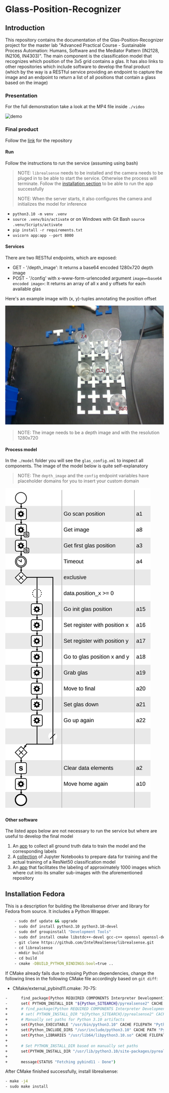 # Glass-Position-Recognizer

## Introduction

This repository contains the documentation of the Glas-Position-Recognizer project for the master lab "Advanced Practical Course - Sustainable Process Automation: Humans, Software and the Mediator Pattern (IN2128, IN2106, IN4303)". The main component is the classification model that recognizes which position of the 3x5 grid contains a glas. It has also links to other repositories which include software to develop the final product (which by the way is a RESTful service providing an endpoint to capture the image and an endpoint to return a list of all positions that contain a glass based on the image)

### Presentation

For the full demonstration take a look at the MP4 file inside `./video`

![demo](./demo/demo.gif)

### Final product

Follow the [link](https://github.com/abrd97/recognizer) for the repository

#### Run

Follow the instructions to run the service (assuming using bash)
> NOTE: `librealsense` needs to be installed and the camera needs to be pluged in to be able to start the service. Otherwise the process will terminate. Follow the [installation section](##installation-fedora) to be able to run the app successfully
> 
> NOTE: When the server starts, it also configures the camera and initializes the model for inference

- `python3.10 -m venv .venv`
- `source .venv/bin/activate` or on Windows with Git Bash `source .venv/Scripts/activate`
- `pip install -r requirements.txt`
- `uvicorn app:app --port 8000`

#### Services

There are two RESTful endpoints, which are exposed:

- GET - '/depth_image': It returns a base64 encoded 1280x720 depth image
- POST - '/config' with x-www-form-urlencoded argument `image=<base64 encoded image>`: It returns an array of all x and y offsets for each available glas

Here's an example image with (x, y)-tuples annotating the position offset
 
![demo-image](./demo/demo.png)

> NOTE: The image needs to be a depth image and with the resolution 1280x720

#### Process model

In the `./model` folder you will see the `glas_config.xml` to inspect all components. The image of the model below is quite self-explanatory
> NOTE: The `depth_image` and the `config` endpoint variables have placeholder domains for you to insert your custom domain

![process-model](./model/glas_config.svg)

#### Other software

The listed apps below are not necessary to run the service but where are useful to develop the final model

1. An [app](https://github.com/abrd97/cobot_camera) to collect all ground truth data to train the model and the corresponding labels
2. A [collection](https://github.com/abrd97/cobot_model) of Jupyter Notebooks to prepare data for training and the actual training of a ResNet50 classification model
3. An [app](https://github.com/abrd97/labeling) that facilitates the labeling of approximately 1000 images which where cut into its smaller sub-images with the aforementioned repository

## Installation Fedora

This is a description for building the librealsense driver and library for Fedora from source. It includes a Python Wrapper.

```bash
    - sudo dnf update && upgrade
    - sudo dnf install python3.10 python3.10-devel
    - sudo dnf groupinstall "Development Tools"
    - sudo dnf install cmake libstdc++-devel gcc-c++ openssl openssl-devel libX11-devel libXcursor-devel mesa-libGL-devel mesa-libGLU-devel libXi-devel
    - git clone https://github.com/IntelRealSense/librealsense.git
    - cd librealsense
    - mkdir build
    - cd build
    - cmake -DBUILD_PYTHON_BINDINGS:bool=true ..
```

If CMake already fails due to missing Python dependencies, change the following lines in the following CMake file accordingly based on `git diff`:
- CMake/external_pybind11.cmake: 70-75:

```bash
-      find_package(Python REQUIRED COMPONENTS Interpreter Development)
-      set( PYTHON_INSTALL_DIR "${Python_SITEARCH}/pyrealsense2" CACHE PATH "Installation directory for Python bindings")
+      # find_package(Python REQUIRED COMPONENTS Interpreter Development)
+      # set( PYTHON_INSTALL_DIR "${Python_SITEARCH}/pyrealsense2" CACHE PATH "Installation directory for Python bindings")
+      # Manually set paths for Python 3.10 artifacts
+      set(Python_EXECUTABLE "/usr/bin/python3.10" CACHE FILEPATH "Python executable")
+      set(Python_INCLUDE_DIRS "/usr/include/python3.10" CACHE PATH "Python include directories")
+      set(Python_LIBRARIES "/usr/lib64/libpython3.10.so" CACHE FILEPATH "Python libraries")
+
+      # Set PYTHON_INSTALL_DIR based on manually set paths
+      set(PYTHON_INSTALL_DIR "/usr/lib/python3.10/site-packages/pyrealsense2" CACHE PATH "Installation directory for Python bindings")
+
+      message(STATUS "Fetching pybind11 - Done")
```

After CMake finished successfully, install librealsense:

```bash
- make -j4
- sudo make install
```
